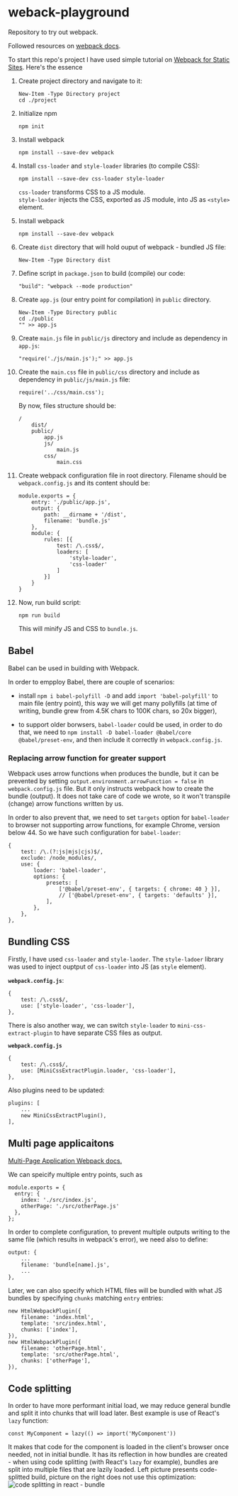 # weback-playground

Repository to try out webpack.

Followed resources on [webpack docs](https://webpack.js.org/concepts).

To start this repo's project I have used simple tutorial on [Webpack for Static Sites](https://medium.com/riow/webpack-for-static-sites-9cbfd8363abb). Here's the essence

1. Create project directory and navigate to it:

    ```
    New-Item -Type Directory project
    cd ./project
    ```

2. Initialize npm

    ```
    npm init
    ```

3. Install webpack

    ```
    npm install --save-dev webpack
    ```

4. Install `css-loader` and `style-loader` libraries (to compile CSS):

    ```
    npm install --save-dev css-loader style-loader
    ```

    `css-loader` transforms CSS to a JS module.  
    `style-loader` injects the CSS, exported as JS module, into JS as `<style>` element.

5. Install webpack

    ```
    npm install --save-dev webpack
    ```

6. Create `dist` directory that will hold ouput of webpack - bundled JS file:

    ```
    New-Item -Type Directory dist
    ```

7. Define script in `package.json` to build (compile) our code:

    ```
    "build": "webpack --mode production"
    ```

8. Create `app.js` (our entry point for compilation) in `public` directory.

    ```
    New-Item -Type Directory public
    cd ./public
    "" >> app.js
    ```

9. Create `main.js` file in `public/js` directory and include as dependency in `app.js`:

    ```
    "require('./js/main.js');" >> app.js
    ```

10. Create the `main.css` file in `public/css` directory and include as dependency in `public/js/main.js` file:

    ```
    require('../css/main.css');
    ```

    By now, files structure should be:

    ```
    /
        dist/
        public/
            app.js
            js/
                main.js
            css/
                main.css
    ```

11. Create webpack configuration file in root directory. Filename should be `webpack.config.js` and its content should be:
    ```
    module.exports = {
        entry: './public/app.js',
        output: {
            path: __dirname + '/dist',
            filename: 'bundle.js'
        },
        module: {
            rules: [{
                test: /\.css$/,
                loaders: [
                    'style-loader',
                    'css-loader'
                ]
            }]
        }
    }
    ```
12. Now, run build script:
    ```
    npm run build
    ```
    This will minify JS and CSS to `bundle.js`.

## Babel

Babel can be used in building with Webpack.

In order to empploy Babel, there are couple of scenarios:

-   install `npm i babel-polyfill -D` and add `import 'babel-polyfill'` to main file (entry point), this way we will get many pollyfills (at time of writing, bundle grew from 4.5K chars to 100K chars, so 20x bigger),

-   to support older borwsers, `babel-loader` could be used, in order to do that, we need to `npm install -D babel-loader @babel/core @babel/preset-env`, and then include it correctly in `webpack.config.js`.

### Replacing arrow function for greater support

Webpack uses arrow functions when produces the bundle, but it can be prevented by setting `output.environment.arrowFunction = false` in `webpack.config.js` file. But it only instructs webpack how to create the bundle (output). It does not take care of code we wrote, so it won't transpile (change) arrow functions written by us.

In order to also prevent that, we need to set `targets` option for `babel-loader` to browser not supporting arrow functions, for example Chrome, version below 44. So we have such configuration for `babel-loader`:

```JS
{
    test: /\.(?:js|mjs|cjs)$/,
    exclude: /node_modules/,
    use: {
        loader: 'babel-loader',
        options: {
            presets: [
                ['@babel/preset-env', { targets: { chrome: 40 } }],
                // ['@babel/preset-env', { targets: 'defaults' }],
            ],
        },
    },
},
```

## Bundling CSS

Firstly, I have used `css-loader` and `style-laoder`. The `style-ladoer` library was used to inject ouptput of `css-loader` into JS (as `style` element).

**`webpack.config.js`**:

```
{
    test: /\.css$/,
    use: ['style-loader', 'css-loader'],
},
```

There is also another way, we can switch `style-loader` to `mini-css-extract-plugin` to have separate CSS files as output.

**`webpack.config.js`**

```
{
    test: /\.css$/,
    use: [MiniCssExtractPlugin.loader, 'css-loader'],
},
```

Also plugins need to be updated:

```
plugins: [
    ...
    new MiniCssExtractPlugin(),
],
```

## Multi page applicaitons

[Multi-Page Application Webpack docs.](https://webpack.js.org/concepts/entry-points/#multi-page-application)

We can speicify multiple entry points, such as

```
module.exports = {
  entry: {
    index: './src/index.js',
    otherPage: './src/otherPage.js'
  },
};
```

In order to complete configuration, to prevent multiple outputs writing to the same file (which results in webpack's error), we need also to define:

```
output: {
    ...
    filename: 'bundle[name].js',
    ...
},
```

Later, we can also specify which HTML files will be bundled with what JS bundles by specifying `chunks` matching `entry` entries:

```
new HtmlWebpackPlugin({
    filename: 'index.html',
    template: 'src/index.html',
    chunks: ['index'],
}),
new HtmlWebpackPlugin({
    filename: 'otherPage.html',
    template: 'src/otherPage.html',
    chunks: ['otherPage'],
}),
```

## Code splitting

In order to have more performant initial load, we may reduce general bundle and split it into chunks that will load later. Best example is use of React's `lazy` function:

```
const MyComponent = lazy(() => import('MyComponent'))
```

It makes that code for the component is loaded in the client's browser once needed, not in initial bundle. It has its reflection in how bundles are created - when using code splitting (with React's `lazy` for example), bundles are split into multiple files that are lazily loaded. Left picture presents code-splitted build, picture on the right does not use this optimization:
![code splitting in react - bundle](code-splitting-in-react.png)
